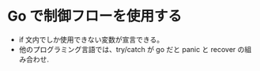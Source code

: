 # Go で制御フローを使用する

- if 文内でしか使用できない変数が宣言できる。
- 他のプログラミング言語では、try/catch が go だと panic と recover の組み合わせ.
